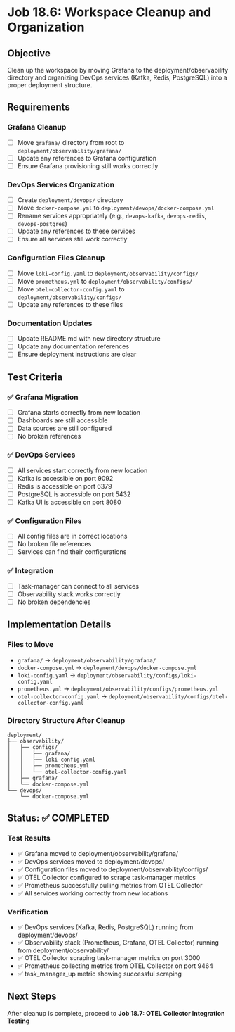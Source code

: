 # Job 18.6: Workspace Cleanup and Organization

## Objective

Clean up the workspace by moving Grafana to the deployment/observability directory and organizing DevOps services (Kafka, Redis, PostgreSQL) into a proper deployment structure.

## Requirements

### Grafana Cleanup

- [ ] Move `grafana/` directory from root to `deployment/observability/grafana/`
- [ ] Update any references to Grafana configuration
- [ ] Ensure Grafana provisioning still works correctly

### DevOps Services Organization

- [ ] Create `deployment/devops/` directory
- [ ] Move `docker-compose.yml` to `deployment/devops/docker-compose.yml`
- [ ] Rename services appropriately (e.g., `devops-kafka`, `devops-redis`, `devops-postgres`)
- [ ] Update any references to these services
- [ ] Ensure all services still work correctly

### Configuration Files Cleanup

- [ ] Move `loki-config.yaml` to `deployment/observability/configs/`
- [ ] Move `prometheus.yml` to `deployment/observability/configs/`
- [ ] Move `otel-collector-config.yaml` to `deployment/observability/configs/`
- [ ] Update any references to these files

### Documentation Updates

- [ ] Update README.md with new directory structure
- [ ] Update any documentation references
- [ ] Ensure deployment instructions are clear

## Test Criteria

### ✅ Grafana Migration

- [ ] Grafana starts correctly from new location
- [ ] Dashboards are still accessible
- [ ] Data sources are still configured
- [ ] No broken references

### ✅ DevOps Services

- [ ] All services start correctly from new location
- [ ] Kafka is accessible on port 9092
- [ ] Redis is accessible on port 6379
- [ ] PostgreSQL is accessible on port 5432
- [ ] Kafka UI is accessible on port 8080

### ✅ Configuration Files

- [ ] All config files are in correct locations
- [ ] No broken file references
- [ ] Services can find their configurations

### ✅ Integration

- [ ] Task-manager can connect to all services
- [ ] Observability stack works correctly
- [ ] No broken dependencies

## Implementation Details

### Files to Move

- `grafana/` → `deployment/observability/grafana/`
- `docker-compose.yml` → `deployment/devops/docker-compose.yml`
- `loki-config.yaml` → `deployment/observability/configs/loki-config.yaml`
- `prometheus.yml` → `deployment/observability/configs/prometheus.yml`
- `otel-collector-config.yaml` → `deployment/observability/configs/otel-collector-config.yaml`

### Directory Structure After Cleanup

```
deployment/
├── observability/
│   ├── configs/
│   │   ├── grafana/
│   │   ├── loki-config.yaml
│   │   ├── prometheus.yml
│   │   └── otel-collector-config.yaml
│   ├── grafana/
│   └── docker-compose.yml
└── devops/
    └── docker-compose.yml
```

## Status: ✅ COMPLETED

### Test Results

- ✅ Grafana moved to deployment/observability/grafana/
- ✅ DevOps services moved to deployment/devops/
- ✅ Configuration files moved to deployment/observability/configs/
- ✅ OTEL Collector configured to scrape task-manager metrics
- ✅ Prometheus successfully pulling metrics from OTEL Collector
- ✅ All services working correctly from new locations

### Verification

- ✅ DevOps services (Kafka, Redis, PostgreSQL) running from deployment/devops/
- ✅ Observability stack (Prometheus, Grafana, OTEL Collector) running from deployment/observability/
- ✅ OTEL Collector scraping task-manager metrics on port 3000
- ✅ Prometheus collecting metrics from OTEL Collector on port 9464
- ✅ task_manager_up metric showing successful scraping

## Next Steps

After cleanup is complete, proceed to **Job 18.7: OTEL Collector Integration Testing**
